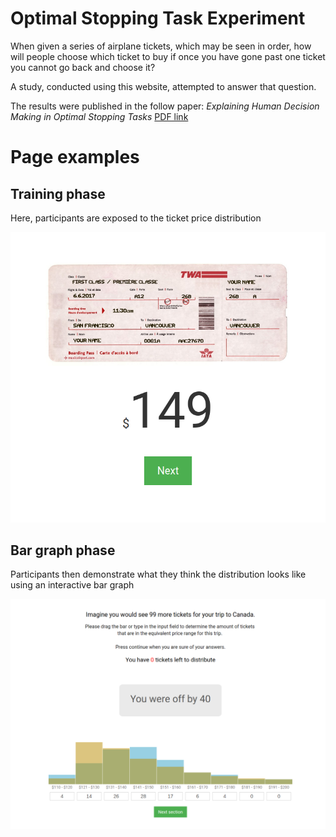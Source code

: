 # Optimal Stopping Task Experiment

When given a series of airplane tickets, which may be seen in order, how will people choose which ticket to buy if once you have gone past one ticket you cannot go back and choose it? 

A study, conducted using this website, attempted to answer that question.

The results were published in the follow paper:
*Explaining Human Decision Making in Optimal Stopping Tasks*
[PDF link](http://gershmanlab.webfactional.com/pubs/Baumann18.pdf)

# Page examples

## Training phase

Here, participants are exposed to the ticket price distribution

![Training phase](https://www.github.com/fingoldin/tickets2/raw/master/train.png "Training phase")

## Bar graph phase

Participants then demonstrate what they think the distribution looks like using an interactive bar graph

![Bar graph phase](https://www.github.com/fingoldin/tickets2/raw/master/graph.png "Bar graph phase")
